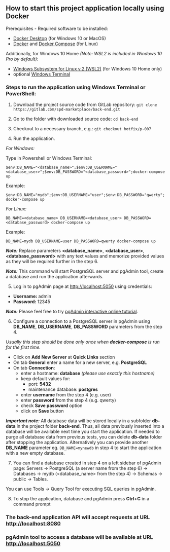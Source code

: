 ## How to start this project application locally using Docker 

Prerequisites - Required software to be installed: 
- [Docker Desktop](https://docs.docker.com/docker-for-windows/install/) (for Windows 10 or MacOS)
- [Docker](https://docs.docker.com/engine/install/) and [Docker Compose](https://docs.docker.com/compose/install/) (for Linux)

Additionally, for Windows 10 Home _(Note: WSL2 is included in Windows 10 Pro by default):_
- [Windows Subsystem for Linux v.2 (WSL2)](https://docs.microsoft.com/en-us/windows/wsl/install-win10) (for Windows 10 Home only)
- optional [Windows Terminal](https://docs.microsoft.com/en-us/windows/terminal/get-started)
 
### Steps to run the application using Windows Terminal or PowerShell:
1. Download the project source code from GitLab repository:
   `git clone https://gitlab.com/spd-marketplace/back-end.git`


2. Go to the folder with downloaded source code:
   `cd back-end`


3. Checkout to a necessary branch, e.g.:
   `git checkout hotfix/p-007`
   

4. Run the application.

_For Windows:_

Type in Powershell or Windows Terminal:

`$env:DB_NAME="<database_name>";$env:DB_USERNAME="<database_user>";$env:DB_PASSWORD="<database_password>";docker-compose up` 

Example:

`$env:DB_NAME="mydb";$env:DB_USERNAME="user";$env:DB_PASSWORD="qwerty";docker-compose up`

_For Linux:_

`DB_NAME=<database_name> DB_USERNAME=<database_user> DB_PASSWORD=<database_password> docker-compose up`

Example:

`DB_NAME=mydb DB_USERNAME=user DB_PASSWORD=qwerty docker-compose up`

_**Note:**_ Replace parameters **<database_name>**, **<database_user>**, **<database_password>** with any text values and memorize provided values as they will be required further in the step 6.

_**Note:**_ This command will start PostgreSQL server and pgAdmin tool, create a database and run the application afterwards.


5. Log in to pgAdmin page at [http://localhost:5050](http://localhost:5050) using credentials:
- **Username:** admin
- **Password:** 12345
   
_**Note:**_ Please feel free to try [pgAdmin interactive online tutorial](https://www.pgadmin.org/try/).

6. Configure a connection to a PostgreSQL server in pgAdmin using **DB_NAME**, **DB_USERNAME**, **DB_PASSWORD** parameters from the step 4. 
   
_Usually this step should be done only once when **docker-compose** is run for the first time._
- Click on **Add New Server** at **Quick Links** section
- On tab **General** enter a name for a new server, e.g. **PostgreSQL**
- On tab **Connection**: 
   - enter a hostname: **database** _(please use exactly this hostname)_
   - keep default values for:
        - port: **5432**
        - maintenance database: **postgres**
   - enter **username** from the step 4 (e.g. user)
   - enter **password** from the step 4 (e.g. qwerty)
   - check **Save password** option
   - click on **Save** button

_**Important note:**_ All database data will be stored locally in a subfolder **db-data** in the project folder **back-end**. Thus, all data previously inserted into a database will be available next time you start the application. If needed to purge all database data from previous tests, you can delete **db-data** folder after stopping the application. Alternatively you can provide another **DB_NAME** parameter eg. `DB_NAME=mynewdb` in step 4 to start the application with a new empty database.

7. You can find a database created in step 4 on a left sidebar of pgAdmin page: Servers -> PostgreSQL (a server name from the step 6) -> Databases -> mydb (<database_name> from the step 4) -> Schemas -> public -> Tables.

You can use Tools -> Query Tool for executing SQL queries in pgAdmin.

8. To stop the application, database and pgAdmin press **Ctrl+C** in a command prompt

### The back-end application API will accept requests at URL [http://localhost:8080](http://localhost:8080)

### pgAdmin tool to access a database will be available at URL [http://localhost:5050](http://localhost:5050)
